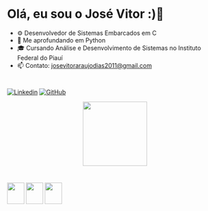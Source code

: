 # Olá, eu sou o José Vitor :)👋

- ⚙️ Desenvolvedor de Sistemas Embarcados em C
- 🐍 Me aprofundando em Python
- 🎓 Cursando Análise e Desenvolvimento de Sistemas no Instituto Federal do Piauí
- 📫 Contato: josevitoraraujodias2011@gmail.com

#

[![Linkedin](https://img.shields.io/badge/LinkedIn-0077B5?style=for-the-badge&logo=linkedin&logoColor=white)](https://www.linkedin.com/in/jos%C3%A9-vitor-ara%C3%BAjo-dias-oliveira-1552aa269/)
[![GitHub](https://img.shields.io/badge/GitHub-100000?style=for-the-badge&logo=github&logoColor=white)](https://github.com/josevitoraraujodiasoliveira)

<div align = "center">
<img height="150em"  src="https://github-readme-stats.vercel.app/api/top-langs/?username=josevitoraraujodiasoliveira&layout=compact&langs_count=7&theme=radical"/>
</div>

#

<div> 
      <img height = "50" width="40" src="https://cdn.jsdelivr.net/gh/devicons/devicon/icons/c/c-original.svg" />
      <img height = "50" width="40" src="https://cdn.jsdelivr.net/gh/devicons/devicon/icons/python/python-original.svg" />
      <img height = "50" width="40" src="https://cdn.jsdelivr.net/gh/devicons/devicon/icons/postgresql/postgresql-original.svg" />
</div>
